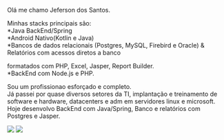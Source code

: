 <p align="left">
Olá me chamo Jeferson dos Santos.
<p>
<p align="left">  
Minhas stacks principais são: </br>
*Java BackEnd/Spring </br>
*Android Nativo(Kotlin e Java) </br>
*Bancos de dados relacionais (Postgres, MySQL, Firebird e Oracle) & Relatórios com acessos diretos a banco </p>
  formatados com PHP, Excel, Jasper, Report Builder. </br>
*BackEnd com Node.js e PHP. </br>
</p>
<p align="left">  
Sou um profissionao esforçado e completo. </br>
Já passei por quase diversos setores da TI, implantação  e treinamento de software e hardware, datacenters e adm em servidores linux e microsoft. </br>
Hoje desenvolvo BackEnd com Java/Spring, Banco e relatórios com Postgres e Jasper. </br>
</p>

<p align="left">
  <a href="https://www.instagram.com/bettercalljeffer/" alt="Instagram">
  <img src="https://img.shields.io/badge/-Instagram-DF0174?style=for-the-badge&logo=instagram&logoColor=white&link=https://www.instagram.com/iuricoding/"/></a>

  <a href="https://www.linkedin.com/in/jeferson-dos-santos-57262720/" alt="Linkedin">
  <img src="https://img.shields.io/badge/-Linkedin-0e76a8?style=for-the-badge&logo=Linkedin&logoColor=white&link=https://www.linkedin.com/in/iuricode" /></a>

</p>
